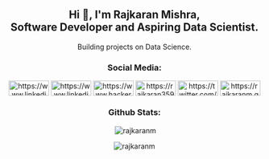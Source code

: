 <h2 align="center">Hi 👋, I'm Rajkaran Mishra, <br> Software Developer and Aspiring Data Scientist.</h2>
<p align="center">Building projects on Data Science.</p>


<h3 align="center">Social Media:</h3>
<p align="center">
<a href="rajkaranvir456@gmail.com" target="blank"><img align="center" src="https://img.shields.io/badge/Gmail-D14836?style=for-the-badge&logo=gmail&logoColor=white" alt="https://www.linkedin.com/in/raj-karan/" height="30" width="80" /></a>
<a href="https://www.linkedin.com/in/raj-karan/" target="blank"><img align="center" src="https://img.shields.io/badge/linkedin-%230077B5.svg?style=for-the-badge&logo=linkedin&logoColor=white" alt="https://www.linkedin.com/in/raj-karan/" height="30" width="80" /></a>
<a href="https://www.hackerrank.com/rajkaranvir456" target="blank"><img align="center" src="https://img.shields.io/badge/-Hackerrank-2EC866?style=for-the-badge&logo=HackerRank&logoColor=white" alt="https://www.hackerrank.com/rajkaranvir456" height="30" width="80" /></a>
<a href="https://rajkaran359.medium.com" target="blank"><img align="center" src="https://img.shields.io/badge/Medium-12100E?style=for-the-badge&logo=medium&logoColor=white" alt="https://rajkaran359.medium.com" height="30" width="80" /></a>
<a href="https://twitter.com/rajkaran359" target="blank"><img align="center" src="https://img.shields.io/badge/Twitter-%231DA1F2.svg?style=for-the-badge&logo=Twitter&logoColor=white" alt="https://twitter.com/rajkaran359" height="30" width="80" /></a>
<a href="https://rajkaranm.github.io/portfolio/" target="blank"><img align="center" src="https://img.shields.io/badge/Portfolio-%23000000.svg?style=for-the-badge&logo=firefox&logoColor=#FF7139" alt="https://rajkaranm.github.io/portfolio" height="30" width="80" /></a>
</p>

<h3 align="center">Github Stats:</h3>
<p align="center">&nbsp;<img align="center" src="https://github-readme-stats.vercel.app/api?username=Rajkaranm&show_icons=true&locale=en" alt="rajkaranm" /></p>

<p align="center"><img align="center" src="https://github-readme-streak-stats.herokuapp.com/?user=Rajkaranm&" alt="rajkaranm" /></p>
